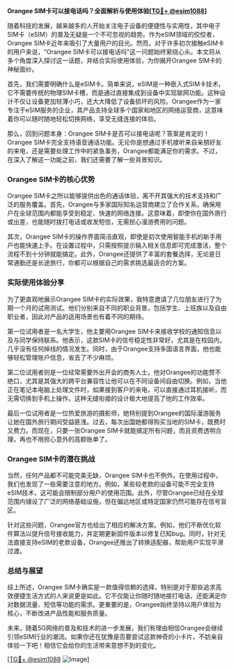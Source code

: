 **Orangee SIM卡可以接电话吗？全面解析与使用体验[[TG💪+ @esim1088](https://t.me/s/esim1088)]**

随着科技的发展，越来越多的人开始关注电子设备的便捷性与实用性，其中电子SIM卡（eSIM）的普及无疑是一个不可忽视的趋势。作为eSIM领域的佼佼者，Orangee SIM卡近年来吸引了大量用户的目光。然而，对于许多初次接触eSIM卡的用户来说，“Orangee SIM卡可以接电话吗”这一问题始终萦绕心头。本文将从多个角度深入探讨这一话题，并结合实际使用体验，为你揭开Orangee SIM卡的神秘面纱。

首先，我们需要明确什么是eSIM卡。简单来说，eSIM是一种嵌入式SIM卡技术，它不需要传统的物理SIM卡槽，而是通过直接集成到设备中实现联网功能。这种设计不仅让设备更加轻薄小巧，还大大降低了设备损坏的风险。Orangee作为一家专注于eSIM服务的企业，其产品支持全球多个国家和地区的网络运营商，这意味着你可以随时随地轻松切换网络，享受无缝连接的体验。

那么，回到问题本身：Orangee SIM卡是否可以接电话呢？答案是肯定的！Orangee SIM卡完全支持语音通话功能。无论你是想通过手机接听来自亲朋好友的来电，还是需要处理工作中的紧急事务，Orangee都能满足你的需求。不过，在深入了解这一功能之前，我们还需要了解一些背景知识。

### Orangee SIM卡的核心优势

Orangee SIM卡之所以能够提供出色的通话体验，离不开其强大的技术支持和广泛的服务覆盖。首先，Orangee与多家国际知名运营商建立了合作关系，确保用户在全球范围内都能享受到稳定、快速的网络连接。这意味着，即使你在国外旅行或出差，也能随时拨打电话或收发短信，无需担心漫游费用的问题。

其次，Orangee SIM卡的操作界面简洁直观，即使是初次使用智能手机的新手用户也能快速上手。在设置过程中，只需按照提示输入相关信息即可完成激活，整个流程不到十分钟就能搞定。此外，Orangee还提供了丰富的套餐选择，无论是日常通勤还是长途旅行，你都可以根据自己的需求挑选最适合的方案。

### 实际使用体验分享

为了更直观地展示Orangee SIM卡的实际效果，我特意邀请了几位朋友进行了为期一个月的试用测试。他们分别来自不同的职业背景，包括学生、上班族以及自由职业者，因此对产品的适用场景也有着不同的期待。

第一位试用者是一名大学生，他主要用Orangee SIM卡来接收学校的通知信息以及与同学保持联系。他表示，这款SIM卡的信号稳定性非常好，尤其是在校园内，几乎没有任何掉线的情况发生。同时，由于Orangee支持多国语言界面，他也能够轻松管理账户信息，省去了不少麻烦。

第二位试用者则是一位经常需要外出开会的商务人士。他对Orangee的功能赞不绝口，尤其是其强大的跨平台兼容性让他可以在不同设备间自由切换。例如，当他正在笔记本电脑上处理文件时，如果接到客户的来电，可以直接通过耳机接听，而无需切换到手机上操作。这种无缝衔接的设计极大地提高了他的工作效率。

最后一位试用者是一位热爱旅游的摄影师，她特别提到Orangee的国际漫游服务让她在国外旅行期间受益匪浅。过去，每次出国她都得购买当地的SIM卡，既费时又费力。而现在，只要一张Orangee SIM卡就能搞定所有问题，而且资费透明合理，再也不用担心意外的高额账单了。

### Orangee SIM卡的潜在挑战

当然，任何产品都不可能完美无缺，Orangee SIM卡也不例外。在使用过程中，我们也发现了一些需要注意的地方。例如，某些较老款的设备可能不完全支持eSIM技术，这可能会限制部分用户的使用范围。此外，尽管Orangee已经在全球范围内铺设了广泛的网络基础设施，但在偏远地区或特定国家仍然可能存在信号盲区。

针对这些问题，Orangee官方也给出了相应的解决方案。例如，他们不断优化软件算法以提升信号接收能力，并定期更新固件版本以修复已知bug。同时，针对无法直接支持eSIM的老款设备，Orangee还推出了转换适配器，帮助用户实现平滑过渡。

### 总结与展望

综上所述，Orangee SIM卡确实是一款值得信赖的选择，特别是对于那些追求高效便捷生活方式的人来说更是如此。它不仅能让你随时随地接打电话，还能满足你对数据流量、短信等功能的需求。更重要的是，Orangee始终坚持以用户体验为核心，不断改进产品性能和服务质量。

未来，随着5G网络的普及和技术的进一步发展，我们有理由相信Orangee会继续引领eSIM行业的潮流。如果你还在犹豫是否要尝试这款神奇的小卡片，不妨亲自体验一下吧！相信它会给你的生活带来意想不到的变化。

[[TG💪+ @esim1088](https://t.me/s/esim1088) ![Image](https://i.postimg.cc/4NQfJmqS/Snipaste-2025-05-13-00-14-12.png)]